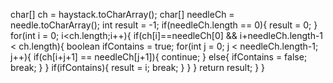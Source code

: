 char[] ch = haystack.toCharArray();
char[] needleCh = needle.toCharArray();
int result = -1;
if(needleCh.length == 0){
result = 0;
}
for(int i = 0; i<ch.length;i++){
if(ch[i]==needleCh[0] && i+needleCh.length-1 < ch.length){
boolean ifContains = true;
for(int j = 0; j < needleCh.length-1; j++){
if(ch[i+j+1] == needleCh[j+1]){
continue;
}
else{
ifContains = false;
break;
}
}
if(ifContains){
result = i;
break;
}
}
}
return result;
}
}
​
```